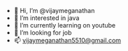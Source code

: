 - 👋 Hi, I’m @vijaymeganathan
- 👀 I’m interested in java
- 🌱 I’m currently learning on youtube
- 💞️ I’m looking for job
- 📫 vijaymeganathan5510@gmail.com

<!---
vijaymeganathan/vijaymeganathan is a ✨ special ✨ repository because its `README.md` (this file) appears on your GitHub profile.
You can click the Preview link to take a look at your changes.
--->
